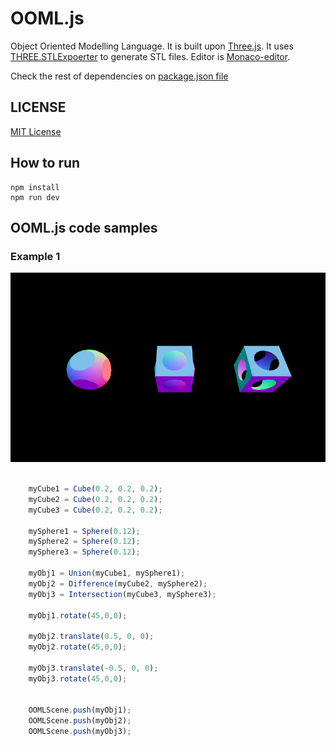# OOML.js
Object Oriented Modelling Language. It is built upon [Three.js](https://threejs.org/). It uses [THREE.STLExpoerter](https://www.npmjs.com/package/three-stlexporter) to generate STL files. Editor is [Monaco-editor](https://github.com/Microsoft/monaco-editor/). 

Check the rest of dependencies on [package.json file](./package.json)

## LICENSE
[MIT License](https://opensource.org/licenses/MIT)



## How to run

    npm install
    npm run dev

## OOML.js code samples

### Example 1

![Alt text](/images/image1.png?raw=true "Union, Difference, Intersection")

```javascript

    myCube1 = Cube(0.2, 0.2, 0.2);
    myCube2 = Cube(0.2, 0.2, 0.2);
    myCube3 = Cube(0.2, 0.2, 0.2);

    mySphere1 = Sphere(0.12);
    mySphere2 = Sphere(0.12);
    mySphere3 = Sphere(0.12);
    
    myObj1 = Union(myCube1, mySphere1);
    myObj2 = Difference(myCube2, mySphere2);
    myObj3 = Intersection(myCube3, mySphere3);
    
    myObj1.rotate(45,0,0);

    myObj2.translate(0.5, 0, 0);
    myObj2.rotate(45,0,0);

    myObj3.translate(-0.5, 0, 0);
    myObj3.rotate(45,0,0);


    OOMLScene.push(myObj1);
    OOMLScene.push(myObj2);
    OOMLScene.push(myObj3);

```
